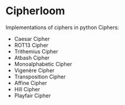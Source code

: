 # Cipherloom
Implementations of ciphers in python
Ciphers:
* Caesar Cipher
* ROT13 Cipher
* Trithemius Cipher
* Atbash Cipher
* Monoalphabetic Cipher
* Vigenère Cipher
* Transposition Cipher
* Affine Cipher
* Hill Cipher
* Playfair Cipher

